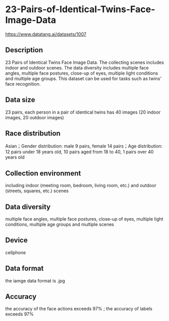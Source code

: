 # 23-Pairs-of-Identical-Twins-Face-Image-Data

https://www.datatang.ai/datasets/1007
## Description
23 Pairs of Identical Twins Face Image Data. The collecting scenes includes indoor and outdoor scenes. The data diversity includes multiple face angles, multiple face postures, close-up of eyes, multiple light conditions and multiple age groups. This dataset can be used for tasks such as twins' face recognition.

## Data size
23 pairs, each person in a pair of identical twins has 40 images (20 indoor images, 20 outdoor images)

## Race distribution
Asian；Gender distribution: male 9 pairs, female 14 pairs；Age distribution: 12 pairs under 18 years old, 10 pairs aged from 18 to 40, 1 pairs over 40 years old

## Collection environment
including indoor (meeting room, bedroom, living room, etc.) and outdoor (streets, squares, etc.) scenes

## Data diversity
multiple face angles, multiple face postures, close-up of eyes, multiple light conditions, multiple age groups and multiple scenes

## Device
cellphone

## Data format
the iamge data format is .jpg

## Accuracy
the accuracy of the face actions exceeds 97% ; the accuracy of labels exceeds 97%
